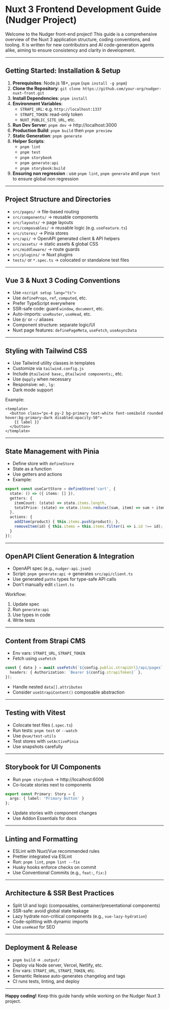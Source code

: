 # Nuxt 3 Frontend Development Guide (Nudger Project)

Welcome to the Nudger front-end project! This guide is a comprehensive overview of the Nuxt 3 application structure, coding conventions, and tooling. It is written for new contributors and AI code-generation agents alike, aiming to ensure consistency and clarity in development.

---

## Getting Started: Installation & Setup

1. **Prerequisites**: Node.js 18+, `pnpm` (`npm install -g pnpm`)
2. **Clone the Repository**: `git clone https://github.com/your-org/nudger-nuxt-front.git`
3. **Install Dependencies**: `pnpm install`
4. **Environment Variables**:
   - `STRAPI_URL`: e.g. `http://localhost:1337`
   - `STRAPI_TOKEN`: read-only token
   - `NUXT_PUBLIC_SITE_URL`, etc.
5. **Run Dev Server**: `pnpm dev` → http://localhost:3000
6. **Production Build**: `pnpm build` then `pnpm preview`
7. **Static Generation**: `pnpm generate`
8. **Helper Scripts**:
   - `pnpm lint`
   - `pnpm test`
   - `pnpm storybook`
   - `pnpm generate:api`
   - `pnpm storybook:build`
9. **Ensuring non regression** : use `pnpm lint`, `pnpm generate` and `pnpm test` to ensure global non regression
---

## Project Structure and Directories

- `src/pages/` → file-based routing
- `src/components/` → reusable components
- `src/layouts/` → page layouts
- `src/composables/` → reusable logic (e.g. `useFeature.ts`)
- `src/stores/` → Pinia stores
- `src/api/` → OpenAPI generated client & API helpers
- `src/assets/` → static assets & global CSS
- `src/middleware/` → route guards
- `src/plugins/` → Nuxt plugins
- `tests/` or `*.spec.ts` → colocated or standalone test files

---

## Vue 3 & Nuxt 3 Coding Conventions

- Use `<script setup lang="ts">`
- Use `defineProps`, `ref`, `computed`, etc.
- Prefer TypeScript everywhere
- SSR-safe code: guard `window`, `document`, etc.
- Auto-imports: `useRouter`, `useHead`, etc.
- Use `@/` or `~/` aliases
- Component structure: separate logic/UI
- Nuxt page features: `definePageMeta`, `useFetch`, `useAsyncData`

---

## Styling with Tailwind CSS

- Use Tailwind utility classes in templates
- Customize via `tailwind.config.js`
- Include `@tailwind base;`, `@tailwind components;`, etc.
- Use `@apply` when necessary
- Responsive: `md:`, `lg:`
- Dark mode support

Example:
```vue
<template>
  <button class="px-4 py-2 bg-primary text-white font-semibold rounded hover:bg-primary-dark disabled:opacity-50">
    {{ label }}
  </button>
</template>
```

---

## State Management with Pinia

- Define store with `defineStore`
- State as a function
- Use getters and actions
- Example:
```ts
export const useCartStore = defineStore('cart', {
  state: () => ({ items: [] }),
  getters: {
    itemCount: (state) => state.items.length,
    totalPrice: (state) => state.items.reduce((sum, item) => sum + item.price, 0),
  },
  actions: {
    addItem(product) { this.items.push(product); },
    removeItem(id) { this.items = this.items.filter(i => i.id !== id); },
  }
});
```

---

## OpenAPI Client Generation & Integration

- OpenAPI spec (e.g., `nudger-api.json`)
- Script: `pnpm generate:api` → generates `src/api/client.ts`
- Use generated `paths` types for type-safe API calls
- Don’t manually edit `client.ts`

Workflow:
1. Update spec
2. Run `generate:api`
3. Use types in code
4. Write tests

---

## Content from Strapi CMS

- Env vars: `STRAPI_URL`, `STRAPI_TOKEN`
- Fetch using `useFetch`
```ts
const { data } = await useFetch(`${config.public.strapiUrl}/api/pages`, {
  headers: { Authorization: `Bearer ${config.strapiToken}` },
});
```
- Handle nested `data[].attributes`
- Consider `useStrapiContent()` composable abstraction

---

## Testing with Vitest

- Colocate test files (`.spec.ts`)
- Run tests: `pnpm test` or `--watch`
- Use `@vue/test-utils`
- Test stores with `setActivePinia`
- Use snapshots carefully

---

## Storybook for UI Components

- Run `pnpm storybook` → http://localhost:6006
- Co-locate stories next to components
```ts
export const Primary: Story = {
  args: { label: 'Primary Button' }
};
```
- Update stories with component changes
- Use Addon Essentials for docs

---

## Linting and Formatting

- ESLint with Nuxt/Vue recommended rules
- Prettier integrated via ESLint
- Run: `pnpm lint`, `pnpm lint --fix`
- Husky hooks enforce checks on commit
- Use Conventional Commits (e.g., `feat:`, `fix:`)

---

## Architecture & SSR Best Practices

- Split UI and logic (composables, container/presentational components)
- SSR-safe: avoid global state leakage
- Lazy hydrate non-critical components (e.g., `vue-lazy-hydration`)
- Code-splitting with dynamic imports
- Use `useHead` for SEO

---

## Deployment & Release

- `pnpm build` → `.output/`
- Deploy via Node server, Vercel, Netlify, etc.
- Env vars: `STRAPI_URL`, `STRAPI_TOKEN`, etc.
- Semantic Release auto-generates changelog and tags
- CI runs tests, linting, and deploy

---

**Happy coding!** Keep this guide handy while working on the Nudger Nuxt 3 project.